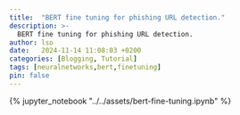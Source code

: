 ```yaml
---
title:  "BERT fine tuning for phishing URL detection."
description: >-
  BERT fine tuning for phishing URL detection.
author: lso
date:   2024-11-14 11:08:03 +0200
categories: [Blogging, Tutorial]
tags: [neuralnetworks,bert,finetuning]
pin: false
---
```


{% jupyter_notebook "../../assets/bert-fine-tuning.ipynb" %}